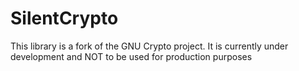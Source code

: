 # SilentCrypto
This library is a fork of the GNU Crypto project. It is currently under development and NOT to be used for production purposes
